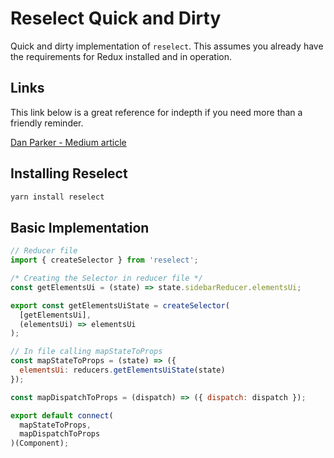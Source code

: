 # Reselect Quick and Dirty

Quick and dirty implementation of `reselect`. This assumes you already have the requirements for Redux installed and in operation.

## Links

This link below is a great reference for indepth if you need more than a friendly reminder.

[Dan Parker - Medium article](https://medium.com/@parkerdan/react-reselect-and-redux-b34017f8194c)

## Installing Reselect

```bash
yarn install reselect
```

## Basic Implementation

```javascript
// Reducer file
import { createSelector } from 'reselect';

/* Creating the Selector in reducer file */
const getElementsUi = (state) => state.sidebarReducer.elementsUi;

export const getElementsUiState = createSelector(
  [getElementsUi],
  (elementsUi) => elementsUi
);

// In file calling mapStateToProps
const mapStateToProps = (state) => ({
  elementsUi: reducers.getElementsUiState(state)
});

const mapDispatchToProps = (dispatch) => ({ dispatch: dispatch });

export default connect(
  mapStateToProps,
  mapDispatchToProps
)(Component);
```
